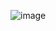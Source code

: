 ![image](https://user-images.githubusercontent.com/30281225/109478421-3d31e180-7a9f-11eb-87e5-b7e3425f52f8.png)
